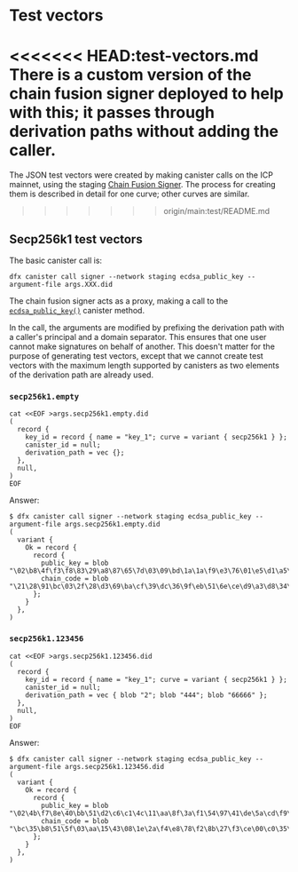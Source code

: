 # Test vectors

<<<<<<< HEAD:test-vectors.md
There is a custom version of the chain fusion signer deployed to help with this; it passes through derivation paths without adding the caller.
=======
The JSON test vectors were created by making canister calls on the ICP mainnet, using the staging [Chain Fusion Signer](https://github.com/dfinity/chain-fusion-signer). The process for creating them is described in detail for one curve; other curves are similar.
>>>>>>> origin/main:test/README.md

## Secp256k1 test vectors

The basic canister call is:

```
dfx canister call signer --network staging ecdsa_public_key --argument-file args.XXX.did
```

The chain fusion signer acts as a proxy, making a call to the [`ecdsa_public_key()`](https://internetcomputer.org/docs/building-apps/network-features/signatures/t-ecdsa/) canister method.

In the call, the arguments are modified by prefixing the derivation path with a caller's principal and a domain separator. This ensures that one user cannot make signatures on behalf of another. This doesn't matter for the purpose of generating test vectors, except that we cannot create test vectors with the maximum length supported by canisters as two elements of the derivation path are already used.

### `secp256k1.empty`

```
cat <<EOF >args.secp256k1.empty.did
(
  record {
    key_id = record { name = "key_1"; curve = variant { secp256k1 } };
    canister_id = null;
    derivation_path = vec {};
  },
  null,
)
EOF
```

Answer:

```
$ dfx canister call signer --network staging ecdsa_public_key --argument-file args.secp256k1.empty.did
(
  variant {
    Ok = record {
      record {
        public_key = blob "\02\b8\4f\f3\f8\83\29\a8\87\65\7d\03\09\bd\1a\1a\f9\e3\76\01\e5\d1\a5\35\d6\fe\7d\42\e3\7f\79\f4\0a";
        chain_code = blob "\21\28\91\bc\03\2f\28\d3\69\ba\cf\39\dc\36\9f\eb\51\6e\ce\d9\a3\d8\34\98\24\6a\ea\d1\54\6f\8c\d1";
      };
    }
  },
)
```

### `secp256k1.123456`

```
cat <<EOF >args.secp256k1.123456.did
(
  record {
    key_id = record { name = "key_1"; curve = variant { secp256k1 } };
    canister_id = null;
    derivation_path = vec { blob "2"; blob "444"; blob "66666" };
  },
  null,
)
EOF
```

Answer:

```
$ dfx canister call signer --network staging ecdsa_public_key --argument-file args.secp256k1.123456.did
(
  variant {
    Ok = record {
      record {
        public_key = blob "\02\4b\f7\8e\40\bb\51\d2\c6\c1\4c\11\aa\8f\3a\f1\54\97\41\de\5a\cd\f9\25\e6\dc\23\0d\fc\5d\aa\22\d9";
        chain_code = blob "\bc\35\b8\51\5f\03\aa\15\43\08\1e\2a\f4\e8\78\f2\8b\27\f3\ce\00\c0\35\f4\06\87\02\d3\3e\e8\85\86";
      };
    }
  },
)
```
